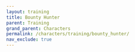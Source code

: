 ```yaml
---
layout: training
title: Bounty Hunter
parent: Training
grand_parent: Characters
permalink: /characters/training/bounty_hunter/
nav_exclude: true
---
```

